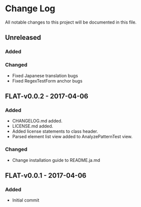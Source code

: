 # Change Log
All notable changes to this project will be documented in this file.

## Unreleased
### Added

### Changed
- Fixed Japanese translation bugs
- Fixed RegexTestForm anchor bugs

## FLAT-v0.0.2 - 2017-04-06
### Added
- CHANGELOG.md added.
- LICENSE.md added.
- Added license statements to class header.
- Parsed element list view added to AnalyzePatternTest view.

### Changed
- Change installation guide to README.ja.md 


## FLAT-v0.0.1 - 2017-04-06
### Added
- Initial commit
